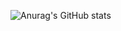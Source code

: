 ![Anurag's GitHub stats](https://github-readme-stats.vercel.app/api?username=JiqueGR&show_icons=true&theme=radical)
